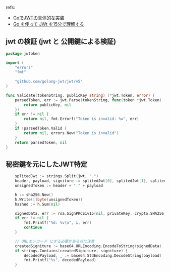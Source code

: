 

refs: 
-  [GoでJWTの具体的な実装](https://christina04.hatenablog.com/entry/2017/04/15/042646)
- [Go を使って JWt を15分で理解する](https://taisablog.com/archives/go-jwt)

## jwt の検証 (jwt と 公開鍵による検証)

```go
package jwtoken

import (
    "errors"
    "fmt"
  
    "github.com/golang-jwt/jwt/v5"
)

func Validate(tokenString, publicKey string) (*jwt.Token, error) {
    parsedToken, err := jwt.Parse(tokenString, func(token *jwt.Token) (interface{}, error) {
        return publicKey, nil
    })
    if err != nil {
        return nil, fmt.Errorf("Token is invalid: %w", err)
    }
    if !parsedToken.Valid {
        return nil, errors.New("Token is invalid")
    }
    return parsedToken, nil
}
```


## 秘密鍵を元にしたJWT特定

```go
	splitedJwt := strings.Split(jwt, ".")
	header, payload, signiture := splitedJwt[0], splitedJwt[1], splitedJwt[2]
	unsignedToken := header + "." + payload

	h := sha256.New()
	h.Write([]byte(unsignedToken))
	hashed := h.Sum(nil)

	signedData, err := rsa.SignPKCS1v15(nil, privateKey, crypto.SHA256, hashed)
	if err != nil {
		fmt.Printf("%d: %v\n", i, err)
		continue
	}

	// URLエンコード にする必要がある点に注意
	createdSigniture := base64.URLEncoding.EncodeToString(signedData)
	if strings.Contains(createdSigniture, signiture) {
		decodedPayload, _ := base64.StdEncoding.DecodeString(payload)
		fmt.Printf("%s", decodedPayload)
	}
```